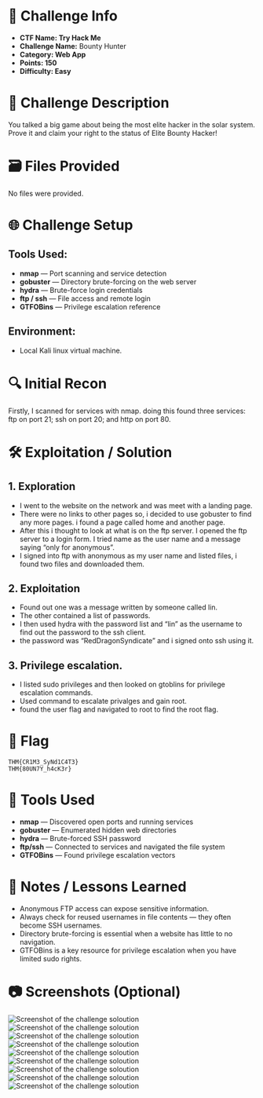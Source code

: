 # 📌 Challenge Info

- **CTF Name: Try Hack Me**
- **Challenge Name:** Bounty Hunter
- **Category: Web App**
- **Points: 150**
- **Difficulty: Easy**

# 🧠 Challenge Description

You talked a big game about being the most elite hacker in the solar system. Prove it and claim your right to the status of Elite Bounty Hacker!

# 🗃️ Files Provided

No files were provided.

# 🌐 Challenge Setup

## **Tools Used:**

- **nmap** — Port scanning and service detection
- **gobuster** — Directory brute-forcing on the web server
- **hydra** — Brute-force login credentials
- **ftp / ssh** — File access and remote login
- **GTFOBins** — Privilege escalation reference

## **Environment:**

- Local Kali linux virtual machine.

# 🔍 Initial Recon

Firstly, I scanned for services with nmap. doing this found three services: ftp on port 21; ssh on port 20; and http on port 80.

# 🛠️ Exploitation / Solution

## 1. Exploration

- I went to the website on the network and was meet with a landing page.
- There were no links to other pages so, i decided to use gobuster to find any more pages. i found a page called home and another page.
- After this i thought to look at what is on the ftp server. I opened the ftp server to a login form. I tried name as the user name and a message saying “only for anonymous”.
- I signed into ftp with anonymous as my user name and listed files, i found two files and downloaded them.

## 2. Exploitation

- Found out one was a message written by someone called lin.
- The other contained a list of passwords.
- I then used hydra with the password list and “lin” as the username to find out the password to the ssh client.
- the password was “RedDragonSyndicate” and i signed onto ssh using it.

## 3. Privilege escalation.

- I listed sudo privileges and then looked on gtoblins for privilege escalation commands.
- Used command to escalate privalges and gain root.
- found the user flag and navigated to root to find the root flag.

# 🏴 Flag

```
THM{CR1M3_SyNd1C4T3}
THM{80UN7Y_h4cK3r}
```

# 🧪 Tools Used

- **nmap** — Discovered open ports and running services
- **gobuster** — Enumerated hidden web directories
- **hydra** — Brute-forced SSH password
- **ftp/ssh** — Connected to services and navigated the file system
- **GTFOBins** — Found privilege escalation vectors

# 📝 Notes / Lessons Learned

- Anonymous FTP access can expose sensitive information.
- Always check for reused usernames in file contents — they often become SSH usernames.
- Directory brute-forcing is essential when a website has little to no navigation.
- GTFOBins is a key resource for privilege escalation when you have limited sudo rights.

# 📷 Screenshots (Optional)
![Screenshot of the challenge soloution](https://github.com/KieranPritchard/CTF-Write-Ups/blob/main/TryHackMe/RootMe/Bounty_Hunter_Screenshot_1.png)
![Screenshot of the challenge soloution](https://github.com/KieranPritchard/CTF-Write-Ups/blob/main/TryHackMe/RootMe/Bounty_Hunter_Screenshot_2.png)
![Screenshot of the challenge soloution](https://github.com/KieranPritchard/CTF-Write-Ups/blob/main/TryHackMe/RootMe/Bounty_Hunter_Screenshot_3.png)
![Screenshot of the challenge soloution](https://github.com/KieranPritchard/CTF-Write-Ups/blob/main/TryHackMe/RootMe/Bounty_Hunter_Screenshot_4.png)
![Screenshot of the challenge soloution](https://github.com/KieranPritchard/CTF-Write-Ups/blob/main/TryHackMe/RootMe/Bounty_Hunter_Screenshot_5.png)
![Screenshot of the challenge soloution](https://github.com/KieranPritchard/CTF-Write-Ups/blob/main/TryHackMe/RootMe/Bounty_Hunter_Screenshot_6.png)
![Screenshot of the challenge soloution](https://github.com/KieranPritchard/CTF-Write-Ups/blob/main/TryHackMe/RootMe/Bounty_Hunter_Screenshot_7.png)
![Screenshot of the challenge soloution](https://github.com/KieranPritchard/CTF-Write-Ups/blob/main/TryHackMe/RootMe/Bounty_Hunter_Screenshot_8.png)
![Screenshot of the challenge soloution](https://github.com/KieranPritchard/CTF-Write-Ups/blob/main/TryHackMe/RootMe/Bounty_Hunter_Screenshot_9.png)
